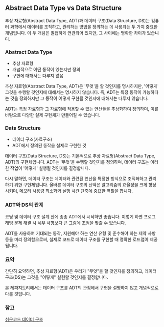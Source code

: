 ## Abstract Data Type vs Data Structure

추상 자료형(Abstract Data Type, ADT)과 데이터 구조(Data Structure, DS)는 컴퓨터 과학에서 데이터를 조직하고, 관리하는 방법을 정의하는 데 사용되는 두 가지 중요한 개념입니다. 이 두 개념은 밀접하게 연관되어 있지만, 그 사이에는 명확한 차이가 있습니다.

### Abstract Data Type

- 추상 자료형
- 개념적으로 어떤 동작이 있는지만 정의
- 구현에 대해서는 다루지 않음

추상 자료형(Abstract Data Type, ADT)은 '무엇'을 할 것인지를 명시하지만, '어떻게' 그것을 수행할 것인지에 대해서는 명시하지 않습니다. 즉, ADT는 특정 동작이 가능하다는 것을 정의하지만 그 동작이 어떻게 구현될 것인지에 대해서는 다루지 않습니다.

ADT는 특정 자료형과 그 자료형에 적용할 수 있는 연산들을 추상화하여 정의하며, 이를 바탕으로 다양한 실제 구현체가 만들어질 수 있습니다.

### Data Structure

- 데이터 구조(자료구조)
- ADT에서 정의된 동작을 실제로 구현한 것

데이터 구조(Data Structure, DS)는 기본적으로 추상 자료형(Abstract Data Type, ADT)의 구현체입니다. ADT는 '무엇'을 수행할 것인지를 정의하며, 데이터 구조는 이러한 작업이 '어떻게' 실행될 것인지를 결정합니다.

다시 말하면, 데이터 구조는 데이터와 관련된 연산을 특정한 방식으로 조직화하고 관리하기 위한 구현체입니다. 올바른 데이터 구조의 선택은 알고리즘의 효율성을 크게 향상시키며, 메모리 사용량 최소화와 실행 시간 단축에 중요한 역할을 합니다.


### ADT와 DS의 관계

코딩 및 데이터 구조 설계 전에 종종 ADT에서 시작하면 좋습니다. 이렇게 하면 프로그래밍 문제 해결 시 세부 사항보다 큰 그림에 초점을 맞출 수 있습니다.

ADT를 사용하여 기대되는 동작, 지원해야 하는 연산 유형 및 준수해야 하는 제약 사항 등을 미리 정의함으로써, 실제로 코드로 데이터 구조를 구현할 때 명확한 로드맵이 제공됩니다.

### 요약

간단히 요약하면, 추상 자료형(ADT)은 우리가 "무엇"을 할 것인지를 정의하고, 데이터 구조(DS)는 그것을 "어떻게" 실현할 것인지를 결정합니다. 

본 레파지토리에서는 데이터 구조를 ADT의 관점에서 구현을 설명하지 않고 개념적으로 다룰 것입니다.

### 참고

[쉬운코드 데이터 구조](https://www.youtube.com/playlist?list=PLcXyemr8ZeoR82N8uZuG9xVrFIfdnLd72)

